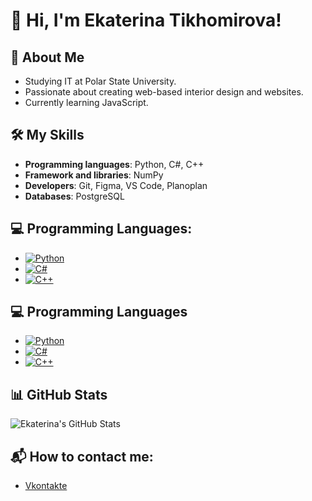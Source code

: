 # 👋 Hi, I'm Ekaterina Tikhomirova! 

## 🌟 About Me
- Studying IT at Polar State University.
- Passionate about creating web-based interior design and websites.
- Currently learning JavaScript.

## 🛠️ My Skills
- **Programming languages**: Python, C#, C++
- **Framework and libraries**: NumPy
- **Developers**: Git, Figma, VS Code, Planoplan
- **Databases**: PostgreSQL

## 💻 Programming Languages: 
- [![Python](https://img.shields.io/badge/Python-3.8-blue)](https://www.python.org/)
- [![C#](https://img.shields.io/badge/C%23-9.0-purple)](https://docs.microsoft.com/en-us/dotnet/csharp/)
- [![C++](https://img.shields.io/badge/C++-17-blue)](https://isocpp.org/)

## 💻 Programming Languages
- [![Python](https://cdn.simpleicons.org/python/3776AB/16)](https://www.python.org/)
- [![C#](https://cdn.simpleicons.org/csharp/239120/16)](https://docs.microsoft.com/en-us/dotnet/csharp/)
- [![C++](https://cdn.simpleicons.org/cplusplus/00599C/16)](https://isocpp.org/)

## 📊 GitHub Stats
![Ekaterina's GitHub Stats](https://github-readme-stats.vercel.app/api?username=teoxxid&show_icons=true&theme=radical)

## 📬 How to contact me:
- [Vkontakte](https://vk.com/teoxxid)
